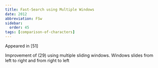 ```yaml
---
title: Fast-Search using Multiple Windows
date: 2012
abbreviation: FSw
sidebar:
  order: 45
tags: [comparison-of-characters]
---
```


Appeared in [51]

Improvement of (29) using multiple sliding windows. Windows slides from left to right and from right to left
